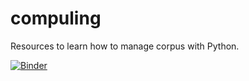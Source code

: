 # compuling
Resources to learn how to manage corpus with Python.

[![Binder](https://mybinder.org/badge_logo.svg)](https://mybinder.org/v2/gh/Alex-bzh/compuling/main)
